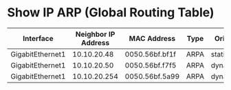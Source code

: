 
# Show IP ARP (Global Routing Table)
| Interface | Neighbor IP Address | MAC Address | Type | Origin | Age | Protocol |
| --------- | ------------------- | ----------- | ---- | ------ | --- | -------- |
| GigabitEthernet1 | 10.10.20.48 | 0050.56bf.bf1f | ARPA | static | - | Internet |
| GigabitEthernet1 | 10.10.20.50 | 0050.56bf.f7f5 | ARPA | dynamic | 1 | Internet |
| GigabitEthernet1 | 10.10.20.254 | 0050.56bf.5a99 | ARPA | dynamic | 54 | Internet |